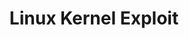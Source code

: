 ---
layout: post
title: "Linux Kernel Exploit"
categories: pwn
tags: pwn, linux, ctf
published: false
---